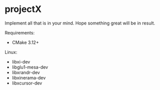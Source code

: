 # projectX
Implement all that is in your mind.
Hope something great will be in result.

Requirements:
 - CMake 3.12+

Linux:
 - libxi-dev
 - libglu1-mesa-dev
 - libxrandr-dev
 - libxinerama-dev
 - libxcursor-dev